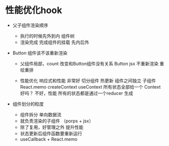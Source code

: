 # 性能优化hook

- 父子组件渲染顺序
    - 执行的时候先外到内 组件树
    - 渲染完成 完成组件的挂载 先内后外
- Button 组件该不该重新渲染
    - 父组件局部，count 改变和Button组件没有关系
        Button jsx 不重新渲染 重绘重排

    - 性能优化
        响应式和性能 非常好
        切分组件 热更新
        组件之间独立
        子组件 React.memo
        createContext useContext 所有状态全部给一个 Context 好吗？
        不好，性能 所有的状态都是通过一个reducer 生成

- 组件划分的粒度
    - 组件拆分 单向数据流
    - 就负责渲染的子组件 （porps + jsx）
    - 除了复用，好管理之外 提升性能
    - 状态更新后组件函数要重新运行
    - useCallback + React.memo